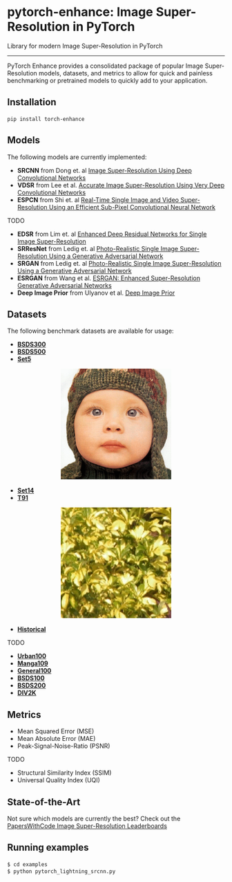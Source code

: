 # pytorch-enhance: Image Super-Resolution in PyTorch
Library for modern Image Super-Resolution in PyTorch

--------------------------------------------------------------------------------
PyTorch Enhance provides a consolidated package of popular Image Super-Resolution models, datasets, and metrics to allow for quick and painless benchmarking or pretrained models to quickly add to your application.


## Installation

```
pip install torch-enhance
```


## Models
The following models are currently implemented:

* **SRCNN** from Dong et. al [Image Super-Resolution Using Deep Convolutional Networks](https://arxiv.org/pdf/1501.00092v3.pdf)
* **VDSR** from Lee et al. [Accurate Image Super-Resolution Using Very Deep Convolutional Networks](https://arxiv.org/pdf/1511.04587.pdf)
* **ESPCN** from Shi et. al [Real-Time Single Image and Video Super-Resolution Using an Efficient Sub-Pixel Convolutional Neural Network](https://arxiv.org/pdf/1609.05158v2.pdf)

TODO

* **EDSR** from Lim et. al [Enhanced Deep Residual Networks for Single Image Super-Resolution](https://arxiv.org/pdf/1707.02921v1.pdf)
* **SRResNet** from Ledig et. al [Photo-Realistic Single Image Super-Resolution Using a Generative Adversarial Network](https://arxiv.org/pdf/1609.04802v5.pdf)
* **SRGAN** from Ledig et. al [Photo-Realistic Single Image Super-Resolution Using a Generative Adversarial Network](https://arxiv.org/pdf/1609.04802v5.pdf)
* **ESRGAN** from Wang et al. [ESRGAN: Enhanced Super-Resolution Generative Adversarial Networks](https://arxiv.org/pdf/1809.00219v2.pdf)
* **Deep Image Prior** from Ulyanov et al. [Deep Image Prior](https://arxiv.org/pdf/1711.10925.pdf)


## Datasets
The following benchmark datasets are available for usage:

* **[BSDS300](https://www2.eecs.berkeley.edu/Research/Projects/CS/vision/bsds/)**
* **[BSDS500](https://www2.eecs.berkeley.edu/Research/Projects/CS/vision/grouping/resources.html)**
* **[Set5](https://github.com/xinntao/BasicSR/wiki/Prepare-datasets-in-LMDB-format)**

<p align="center">
    <img src="assets/Set5.gif" width="256"\>
</p>

* **[Set14](https://github.com/xinntao/BasicSR/wiki/Prepare-datasets-in-LMDB-format)**
* **[T91](https://github.com/xinntao/BasicSR/wiki/Prepare-datasets-in-LMDB-format)**

<p align="center">
    <img src="assets/T91.gif" width="256"\>
</p>

* **[Historical](https://github.com/xinntao/BasicSR/wiki/Prepare-datasets-in-LMDB-format)**

TODO

* **[Urban100](https://github.com/xinntao/BasicSR/wiki/Prepare-datasets-in-LMDB-format)**
* **[Manga109](https://github.com/xinntao/BasicSR/wiki/Prepare-datasets-in-LMDB-format)**
* **[General100](https://github.com/xinntao/BasicSR/wiki/Prepare-datasets-in-LMDB-format)**
* **[BSDS100](https://github.com/xinntao/BasicSR/wiki/Prepare-datasets-in-LMDB-format)**
* **[BSDS200](https://github.com/xinntao/BasicSR/wiki/Prepare-datasets-in-LMDB-format)**
* **[DIV2K](https://data.vision.ee.ethz.ch/cvl/DIV2K/)**


## Metrics

* Mean Squared Error (MSE)
* Mean Absolute Error (MAE)
* Peak-Signal-Noise-Ratio (PSNR)

TODO

* Structural Similarity Index (SSIM)
* Universal Quality Index (UQI)


## State-of-the-Art
Not sure which models are currently the best? Check out the [PapersWithCode Image Super-Resolution Leaderboards](https://paperswithcode.com/task/image-super-resolution)


## Running examples

```
$ cd examples
$ python pytorch_lightning_srcnn.py
```
